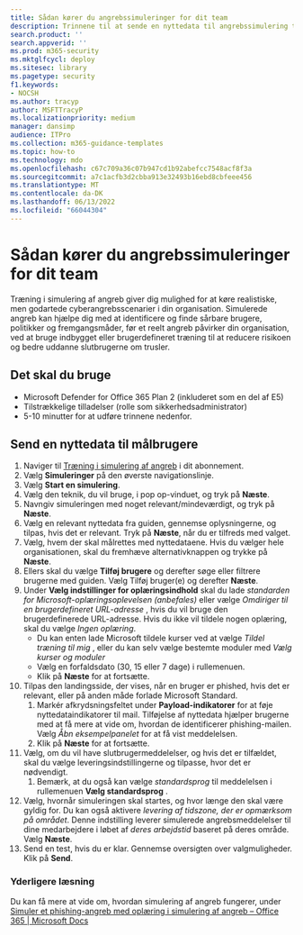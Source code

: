 ```yaml
---
title: Sådan kører du angrebssimuleringer for dit team
description: Trinnene til at sende en nyttedata til angrebssimulering til dine målbrugere for dit team eller din organisation til oplæring. Simulerede angreb kan hjælpe dig med at identificere og finde sårbare brugere, politikker og fremgangsmåder, før et reelt angreb påvirker din organisation.
search.product: ''
search.appverid: ''
ms.prod: m365-security
ms.mktglfcycl: deploy
ms.sitesec: library
ms.pagetype: security
f1.keywords:
- NOCSH
ms.author: tracyp
author: MSFTTracyP
ms.localizationpriority: medium
manager: dansimp
audience: ITPro
ms.collection: m365-guidance-templates
ms.topic: how-to
ms.technology: mdo
ms.openlocfilehash: c67c709a36c07b947cd1b92abefcc7548acf8f3a
ms.sourcegitcommit: a7c1acfb3d2cbba913e32493b16ebd8cbfeee456
ms.translationtype: MT
ms.contentlocale: da-DK
ms.lasthandoff: 06/13/2022
ms.locfileid: "66044304"
---
```

# <a name="how-to-run-attack-simulations-for-your-team"></a>Sådan kører du angrebssimuleringer for dit team

Træning i simulering af angreb giver dig mulighed for at køre realistiske, men godartede cyberangrebsscenarier i din organisation. Simulerede angreb kan hjælpe dig med at identificere og finde sårbare brugere, politikker og fremgangsmåder, før et reelt angreb påvirker din organisation, ved at bruge indbygget eller brugerdefineret træning til at reducere risikoen og bedre uddanne slutbrugerne om trusler.

## <a name="what-youll-need"></a>Det skal du bruge

- Microsoft Defender for Office 365 Plan 2 (inkluderet som en del af E5)
- Tilstrækkelige tilladelser (rolle som sikkerhedsadministrator)
- 5-10 minutter for at udføre trinnene nedenfor.

## <a name="send-a-payload-to-target-users"></a>Send en nyttedata til målbrugere

1. Naviger til [Træning i simulering af angreb](https://security.microsoft.com/attacksimulator ) i dit abonnement.
1. Vælg **Simuleringer** på den øverste navigationslinje.
1. Vælg **Start en simulering**.
1. Vælg den teknik, du vil bruge, i pop op-vinduet, og tryk på **Næste**.
1. Navngiv simuleringen med noget relevant/mindeværdigt, og tryk på **Næste**.
1. Vælg en relevant nyttedata fra guiden, gennemse oplysningerne, og tilpas, hvis det er relevant. Tryk på **Næste**, når du er tilfreds med valget.
1. Vælg, hvem der skal målrettes med nyttedataene. Hvis du vælger hele organisationen, skal du fremhæve alternativknappen og trykke på **Næste**.
1. Ellers skal du vælge **Tilføj brugere** og derefter søge eller filtrere brugerne med guiden. Vælg Tilføj bruger(e) og derefter **Næste**.
1. Under **Vælg indstillinger for oplæringsindhold** skal du lade *standarden for Microsoft-oplæringsoplevelsen (anbefales)* eller vælge *Omdiriger til en brugerdefineret URL-adresse* , hvis du vil bruge den brugerdefinerede URL-adresse. Hvis du ikke vil tildele nogen oplæring, skal du vælge *Ingen oplæring*.
    - Du kan enten lade Microsoft tildele kurser ved at vælge *Tildel træning til mig* , eller du kan selv vælge bestemte moduler med *Vælg kurser og moduler*
    - Vælg en forfaldsdato (30, 15 eller 7 dage) i rullemenuen.
    - Klik på **Næste** for at fortsætte.
1. Tilpas den landingsside, der vises, når en bruger er phished, hvis det er relevant, eller på anden måde forlade Microsoft Standard.
    1. Markér afkrydsningsfeltet under **Payload-indikatorer** for at føje nyttedataindikatorer til mail. Tilføjelse af nyttedata hjælper brugerne med at få mere at vide om, hvordan de identificerer phishing-mailen. Vælg *Åbn eksempelpanelet* for at få vist meddelelsen.
    1. Klik på **Næste** for at fortsætte.
1. Vælg, om du vil have slutbrugermeddelelser, og hvis det er tilfældet, skal du vælge leveringsindstillingerne og tilpasse, hvor det er nødvendigt.
    1. Bemærk, at du også kan vælge *standardsprog* til meddelelsen i rullemenuen **Vælg standardsprog** .
1. Vælg, hvornår simuleringen skal startes, og hvor længe den skal være gyldig for. Du kan også aktivere *levering af tidszone, der er opmærksom på området*. Denne indstilling leverer simulerede angrebsmeddelelser til dine medarbejdere i løbet af *deres arbejdstid* baseret på deres område. Vælg **Næste**.
1. Send en test, hvis du er klar. Gennemse oversigten over valgmuligheder. Klik på **Send**.

### <a name="further-reading"></a>Yderligere læsning

Du kan få mere at vide om, hvordan simulering af angreb fungerer, under [Simuler et phishing-angreb med oplæring i simulering af angreb – Office 365 | Microsoft Docs](../../office-365-security/attack-simulation-training.md)

